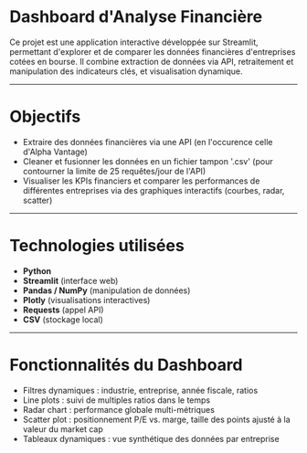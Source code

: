 # Dashboard d'Analyse Financière

Ce projet est une application interactive développée sur Streamlit, permettant d'explorer et de comparer les données financières d'entreprises cotées en bourse. 
Il combine extraction de données via API, retraitement et manipulation des indicateurs clés, et visualisation dynamique.

---

# Objectifs

- Extraire des données financières via une API (en l'occurence celle d'Alpha Vantage)
- Cleaner et fusionner les données en un fichier tampon '.csv' (pour contourner la limite de 25 requêtes/jour de l'API)
- Visualiser les KPIs financiers et comparer les performances de différentes entreprises via des graphiques interactifs (courbes, radar, scatter)

---

# Technologies utilisées

- **Python**
- **Streamlit** (interface web)
- **Pandas / NumPy** (manipulation de données)
- **Plotly** (visualisations interactives)
- **Requests** (appel API)
- **CSV** (stockage local)

---

# Fonctionnalités du Dashboard

- Filtres dynamiques : industrie, entreprise, année fiscale, ratios
- Line plots : suivi de multiples ratios dans le temps
- Radar chart : performance globale multi-métriques
- Scatter plot : positionnement P/E vs. marge, taille des points ajusté à la valeur du market cap
- Tableaux dynamiques : vue synthétique des données par entreprise